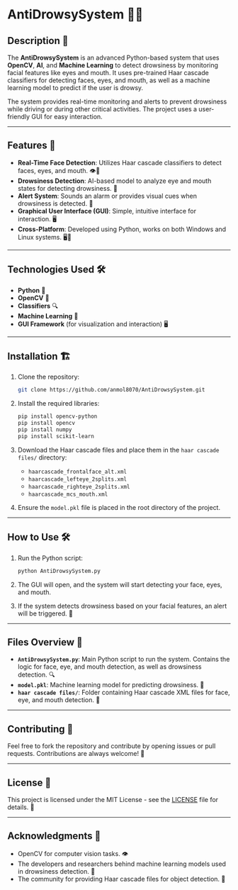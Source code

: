 # AntiDrowsySystem 🚗💤

## Description 📝

The **AntiDrowsySystem** is an advanced Python-based system that uses **OpenCV**, **AI**, and **Machine Learning** to detect drowsiness by monitoring facial features like eyes and mouth. It uses pre-trained Haar cascade classifiers for detecting faces, eyes, and mouth, as well as a machine learning model to predict if the user is drowsy.

The system provides real-time monitoring and alerts to prevent drowsiness while driving or during other critical activities. The project uses a user-friendly GUI for easy interaction.

---

## Features 🌟

- **Real-Time Face Detection**: Utilizes Haar cascade classifiers to detect faces, eyes, and mouth. 👁️👄
- **Drowsiness Detection**: AI-based model to analyze eye and mouth states for detecting drowsiness. 🧠
- **Alert System**: Sounds an alarm or provides visual cues when drowsiness is detected. 🚨
- **Graphical User Interface (GUI)**: Simple, intuitive interface for interaction. 🖥️
- **Cross-Platform**: Developed using Python, works on both Windows and Linux systems. 🖥️🔄

---

## Technologies Used 🛠️

- **Python** 🐍
- **OpenCV** 📸
- **Classifiers** 🔍
- **Machine Learning** 🤖
- **GUI Framework** (for visualization and interaction) 🖥️

---

## Installation 🏗️

1. Clone the repository:
    ```bash
    git clone https://github.com/anmol8070/AntiDrowsySystem.git
    ```

2. Install the required libraries:
    ```bash
    pip install opencv-python
    pip install opencv
    pip install numpy
    pip install scikit-learn
    ```

3. Download the Haar cascade files and place them in the `haar cascade files/` directory:
    - `haarcascade_frontalface_alt.xml`
    - `haarcascade_lefteye_2splits.xml`
    - `haarcascade_righteye_2splits.xml`
    - `haarcascade_mcs_mouth.xml`

4. Ensure the `model.pkl` file is placed in the root directory of the project.

---

## How to Use 🛠️

1. Run the Python script:
    ```bash
    python AntiDrowsySystem.py
    ```

2. The GUI will open, and the system will start detecting your face, eyes, and mouth.

3. If the system detects drowsiness based on your facial features, an alert will be triggered. 🚨

---

## Files Overview 📂

- **`AntiDrowsySystem.py`**: Main Python script to run the system. Contains the logic for face, eye, and mouth detection, as well as drowsiness detection. 🔍
- **`model.pkl`**: Machine learning model for predicting drowsiness. 🤖
- **`haar cascade files/`**: Folder containing Haar cascade XML files for face, eye, and mouth detection. 🔐

---

## Contributing 🤝

Feel free to fork the repository and contribute by opening issues or pull requests. Contributions are always welcome! 🎉

---

## License 📄

This project is licensed under the MIT License - see the [LICENSE](LICENSE) file for details. 📝

---

## Acknowledgments 👏

- OpenCV for computer vision tasks. 👁️
- The developers and researchers behind machine learning models used in drowsiness detection. 🤖
- The community for providing Haar cascade files for object detection. 🔬

